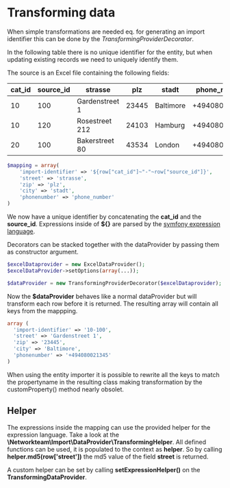 
# Transforming data

When simple transformations are needed eq. for generating an import identifier this can be done  by the 
*TransformingProviderDecorator*.

In the following table there is no unique identifier for the entity, but when updating existing records we need
to uniquely identify them.

The source is an Excel file containing the following fields:

|cat_id|source_id|strasse       |plz  |stadt    |phone_number |
|------|---------|--------------|-----|---------|-------------|
|10    |100      |Gardenstreet 1|23445|Baltimore|+494080021345|
|10    |120      |Rosestreet 212|24103|Hamburg  |+494080021346|
|20    |100      |Bakerstreet 80|43534|London   |+494080021347|

```php
$mapping = array(
	'import-identifier' => '${row["cat_id"]~"-"~row["source_id"]}',
	'street' => 'strasse',
	'zip' => 'plz',
	'city' => 'stadt',
	'phonenumber' => 'phone_number'
)
```

We now have a unique identifier by concatenating the **cat_id** and the **source_id**. Expressions inside of **${}** are parsed
by the [symfony expression language](http://symfony.com/doc/current/components/expression_language/index.html).

Decorators can be stacked together with the dataProvider by passing them as constructor argument.

```php
$excelDataprovider = new ExcelDataProvider();
$excelDataProvider->setOptions(array(...));

$dataProvider = new TransformingProviderDecorator($excelDataprovider);
```
Now the **$dataProvider** behaves like a normal dataProvider but will transform each row before it is returned. The 
resulting array will contain all keys from the mappping.

```php
array (
  'import-identifier' => '10-100',
  'street' => 'Gardenstreet 1',
  'zip' => '23445',
  'city' => 'Baltimore',
  'phonenumber' => '+494080021345'
)
```
When using the entity importer it is possible to rewrite all the keys to match the propertyname in the resulting class 
making transformation by the customProperty() method nearly obsolet.

## Helper
The expressions inside the mapping can use the provided helper for the expression language. Take a look at the 
**\Networkteam\Import\DataProvider\TransformingHelper**. All defined functions can be used, it is populated to the 
context as **helper**. So by calling **helper.md5(row['street'])** the md5 value of the field **street** is returned.

A custom helper can be set by calling **setExpressionHelper()** on the **TransformingDataProvider**.
